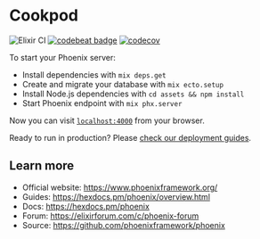 # Cookpod

![Elixir CI](https://github.com/natali-maximenko/cookpod/workflows/Elixir%20CI/badge.svg)
[![codebeat badge](https://codebeat.co/badges/8d226992-f7e6-4931-917a-9056c63de8b8)](https://codebeat.co/projects/github-com-natali-maximenko-cookpod-feature-github-actions)
[![codecov](https://codecov.io/gh/natali-maximenko/cookpod/branch/master/graph/badge.svg)](https://codecov.io/gh/natali-maximenko/cookpod)

To start your Phoenix server:

  * Install dependencies with `mix deps.get`
  * Create and migrate your database with `mix ecto.setup`
  * Install Node.js dependencies with `cd assets && npm install`
  * Start Phoenix endpoint with `mix phx.server`

Now you can visit [`localhost:4000`](http://localhost:4000) from your browser.

Ready to run in production? Please [check our deployment guides](https://hexdocs.pm/phoenix/deployment.html).

## Learn more

  * Official website: https://www.phoenixframework.org/
  * Guides: https://hexdocs.pm/phoenix/overview.html
  * Docs: https://hexdocs.pm/phoenix
  * Forum: https://elixirforum.com/c/phoenix-forum
  * Source: https://github.com/phoenixframework/phoenix
